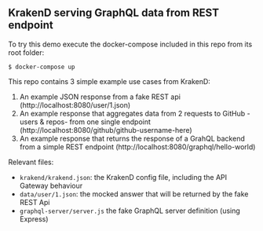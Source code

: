 ## KrakenD serving GraphQL data from REST endpoint

To try this demo execute the docker-compose included in this repo from its root folder:

```shell
$ docker-compose up
```

This repo contains 3 simple example use cases from KrakenD:
1. An example JSON response from a fake REST api (http://localhost:8080/user/1.json)
2. An example response that aggregates data from 2 requests to GitHub -users & repos- from one single endpoint (http://localhost:8080/github/github-username-here)
3. An example response that returns the response of a GrahQL backend from a simple REST endpoint (http://localhost:8080/graphql/hello-world)

Relevant files:
- `krakend/krakend.json`: the KrakenD config file, including the API Gateway behaviour
- `data/user/1.json`: the mocked answer that will be returned by the fake REST Api
- `graphql-server/server.js` the fake GraphQL server definition (using Express)
